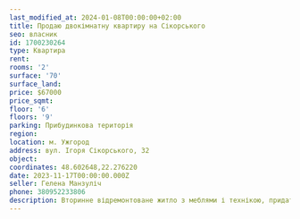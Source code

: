 ```yaml
---
last_modified_at: 2024-01-08T00:00:00+02:00
title: Продаю двокімнатну квартиру на Сікорського
seo: власник
id: 1700230264
type: Квартира
rent:
rooms: '2'
surface: '70'
surface_land:
price: $67000
price_sqmt:
floor: '6'
floors: '9'
parking: Прибудинкова територія
region:
location: м. Ужгород
address: вул. Ігоря Сікорського, 32
object:
coordinates: 48.602648,22.276220
date: 2023-11-17T00:00:00.000Z
seller: Гелена Манзуліч
phone: 380952233806
description: Вторинне відремонтоване житло з меблями і технікою, придатне для проживання
---
```

